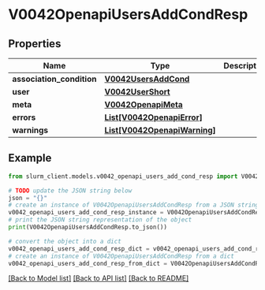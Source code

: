 # V0042OpenapiUsersAddCondResp


## Properties

Name | Type | Description | Notes
------------ | ------------- | ------------- | -------------
**association_condition** | [**V0042UsersAddCond**](V0042UsersAddCond.md) |  | 
**user** | [**V0042UserShort**](V0042UserShort.md) |  | 
**meta** | [**V0042OpenapiMeta**](V0042OpenapiMeta.md) |  | [optional] 
**errors** | [**List[V0042OpenapiError]**](V0042OpenapiError.md) |  | [optional] 
**warnings** | [**List[V0042OpenapiWarning]**](V0042OpenapiWarning.md) |  | [optional] 

## Example

```python
from slurm_client.models.v0042_openapi_users_add_cond_resp import V0042OpenapiUsersAddCondResp

# TODO update the JSON string below
json = "{}"
# create an instance of V0042OpenapiUsersAddCondResp from a JSON string
v0042_openapi_users_add_cond_resp_instance = V0042OpenapiUsersAddCondResp.from_json(json)
# print the JSON string representation of the object
print(V0042OpenapiUsersAddCondResp.to_json())

# convert the object into a dict
v0042_openapi_users_add_cond_resp_dict = v0042_openapi_users_add_cond_resp_instance.to_dict()
# create an instance of V0042OpenapiUsersAddCondResp from a dict
v0042_openapi_users_add_cond_resp_from_dict = V0042OpenapiUsersAddCondResp.from_dict(v0042_openapi_users_add_cond_resp_dict)
```
[[Back to Model list]](../README.md#documentation-for-models) [[Back to API list]](../README.md#documentation-for-api-endpoints) [[Back to README]](../README.md)


